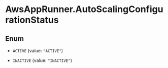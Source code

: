 # AwsAppRunner.AutoScalingConfigurationStatus

## Enum


* `ACTIVE` (value: `"ACTIVE"`)

* `INACTIVE` (value: `"INACTIVE"`)


